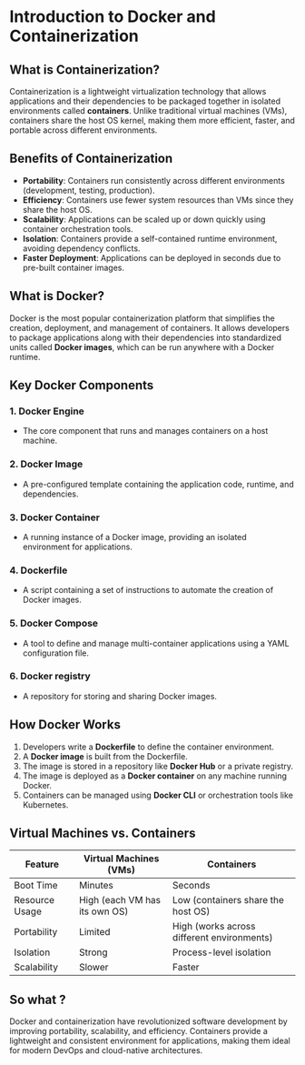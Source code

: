# Introduction to Docker and Containerization

## What is Containerization?
Containerization is a lightweight virtualization technology that allows applications and their dependencies to be packaged together in isolated environments called **containers**. Unlike traditional virtual machines (VMs), containers share the host OS kernel, making them more efficient, faster, and portable across different environments.

## Benefits of Containerization
- **Portability**: Containers run consistently across different environments (development, testing, production).
- **Efficiency**: Containers use fewer system resources than VMs since they share the host OS.
- **Scalability**: Applications can be scaled up or down quickly using container orchestration tools.
- **Isolation**: Containers provide a self-contained runtime environment, avoiding dependency conflicts.
- **Faster Deployment**: Applications can be deployed in seconds due to pre-built container images.

## What is Docker?
Docker is the most popular containerization platform that simplifies the creation, deployment, and management of containers. It allows developers to package applications along with their dependencies into standardized units called **Docker images**, which can be run anywhere with a Docker runtime.

## Key Docker Components
### 1. **Docker Engine**
- The core component that runs and manages containers on a host machine.

### 2. **Docker Image**
- A pre-configured template containing the application code, runtime, and dependencies.

### 3. **Docker Container**
- A running instance of a Docker image, providing an isolated environment for applications.

### 4. **Dockerfile**
- A script containing a set of instructions to automate the creation of Docker images.

### 5. **Docker Compose**
- A tool to define and manage multi-container applications using a YAML configuration file.

### 6. **Docker registry**
- A repository for storing and sharing Docker images.

## How Docker Works
1. Developers write a **Dockerfile** to define the container environment.
2. A **Docker image** is built from the Dockerfile.
3. The image is stored in a repository like **Docker Hub** or a private registry.
4. The image is deployed as a **Docker container** on any machine running Docker.
5. Containers can be managed using **Docker CLI** or orchestration tools like Kubernetes.

## Virtual Machines vs. Containers
| Feature | Virtual Machines (VMs) | Containers |
|---------|--------------------|------------|
| Boot Time | Minutes | Seconds |
| Resource Usage | High (each VM has its own OS) | Low (containers share the host OS) |
| Portability | Limited | High (works across different environments) |
| Isolation | Strong | Process-level isolation |
| Scalability | Slower | Faster |

## So what ?
Docker and containerization have revolutionized software development by improving portability, scalability, and efficiency. Containers provide a lightweight and consistent environment for applications, making them ideal for modern DevOps and cloud-native architectures.

